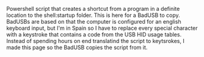 Powershell script that creates a shortcut from a program in a definite location to the shell:startup folder.
This is here for a BadUSB to copy. BadUSBs are based on that the computer is configured for an english keyboard input, but I'm in Spain so I have to replace every special character
with a keystroke that contains a code from the USB HID usage tables. Instead of spending hours on end translatind the script to keytsrokes, I made this page so the BadUSB copies
the script from it.
